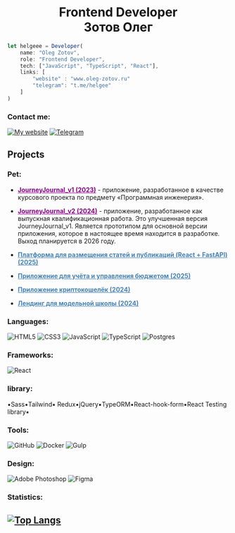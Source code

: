 <h1 align="center">Frontend Developer <br> Зотов Олег</h1>

```JavaScript
let helgeee = Developer(
    name: "Oleg Zotov",
    role: "Frontend Developer",
    tech: ["JavaScript", "TypeScript", "React"],
    links: [
        "website" : "www.oleg-zotov.ru"
        "telegram": "t.me/helgee"
    ]
)
```

### Contact me:

[![My website](https://img.shields.io/badge/-MySite-090909?style=for-the-badge&logo=MySite&logocolor=00538c)](https://www.oleg-zotov.ru/)
[![Telegram](https://img.shields.io/badge/-Telegram-090909?style=for-the-badge&logo=Telegram&logocolor=E9D54D)](https://vk.com/o_zotov)

<h2>Projects</h2>

### Pet:

- <a href="https://github.com/Helgeee/JourneyJournal_v1_Course_Project" style="color: DarkMagenta;">**JourneyJournal_v1 (2023)**</a> - приложение, разработанное в качестве курсового проекта по предмету «Программная инженерия».

- <a href="https://github.com/Helgeee/JourneyJournal_v2_Graduation_Project" style="color:DarkMagenta;" >**JourneyJournal_v2 (2024)**</a> - приложение, разработанное как выпускная квалификационная работа. Это улучшенная версия JourneyJournal_v1. Является прототипом для основной версии приложения, которое в настоящее время находится в разработке. Выход планируется в 2026 году.


- <a href="https://github.com/Helgeee/journalblog_react_fastapi" style="color: SteelBlue;"> **Платформа для размещения статей и публикаций (React + FastAPI) (2025)** </a>

- <a href="https://github.com/Helgeee/Fullstack__project" style="color: SteelBlue;"> **Приложение для учёта и управления бюджетом (2025)** </a>

- <a href="https://github.com/Helgeee/Crypto_app_react" style="color: SteelBlue;"> **Приложение криптокошелёк (2024)**</a>

- <a href="https://github.com/Helgeee/model__school" style="color: SteelBlue;"> **Лендинг для модельной школы (2024)**</a>

### Languages:

![HTML5](https://img.shields.io/badge/html5-%23E34F26.svg?style=for-the-badge&logo=html5&logoColor=white)
![CSS3](https://img.shields.io/badge/css3-%231572B6.svg?style=for-the-badge&logo=css3&logoColor=white)
![JavaScript](https://img.shields.io/badge/javascript-%23323330.svg?style=for-the-badge&logo=javascript&logoColor=%23F7DF1E)
![TypeScript](https://img.shields.io/badge/typescript-%23007ACC.svg?style=for-the-badge&logo=typescript&logoColor=white)
![Postgres](https://img.shields.io/badge/postgres-%23316192.svg?style=for-the-badge&logo=postgresql&logoColor=white)

<!-- ![Java](https://img.shields.io/badge/-Java-090909?style=for-the-badge&logo=Java&logocolor=E9D54D) -->

### Frameworks:

![React](https://img.shields.io/badge/react-%2320232a.svg?style=for-the-badge&logo=react&logoColor=%2361DAFB)

<!-- ![Angular](https://img.shields.io/badge/angular-%23DD0031.svg?style=for-the-badge&logo=angular&logoColor=white)
![NestJS](https://img.shields.io/badge/nestjs-%23E0234E.svg?style=for-the-badge&logo=nestjs&logoColor=white) -->

### library:

▪️Sass▪️Tailwind▪️ Redux▪️jQuery▪️TypeORM▪️React-hook-form▪️React Testing library▪️

### Tools:

![GitHub](https://img.shields.io/badge/-Git-090909?style=for-the-badge&logo=GitHub&logocolor=E9D54D)
![Docker](https://img.shields.io/badge/docker-%230db7ed.svg?style=for-the-badge&logo=docker&logoColor=white)
![Gulp](https://img.shields.io/badge/GULP-%23CF4647.svg?style=for-the-badge&logo=gulp&logoColor=white)

### Design:

![Adobe Photoshop](https://img.shields.io/badge/adobe%20photoshop-%2331A8FF.svg?style=for-the-badge&logo=adobe%20photoshop&logoColor=white)
![Figma](https://img.shields.io/badge/figma-%23F24E1E.svg?style=for-the-badge&logo=figma&logoColor=white)

### Statistics:

## [![Top Langs](https://github-readme-stats.vercel.app/api/top-langs/?username=Helgeee&show_icons=true&theme=dark)](https://github.com/anuraghazra/github-readme-stats)
